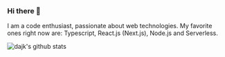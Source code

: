 ### Hi there 👋

I am a code enthusiast, passionate about web technologies. My favorite ones right now are: Typescript, React.js (Next.js), Node.js and Serverless.

![dajk's github stats](https://github-readme-stats.vercel.app/api?username=dajk)

<!--
**dajk/dajk** is a ✨ _special_ ✨ repository because its `README.md` (this file) appears on your GitHub profile.

Here are some ideas to get you started:

- 🔭 I’m currently working on ...
- 🌱 I’m currently learning ...
- 👯 I’m looking to collaborate on ...
- 🤔 I’m looking for help with ...
- 💬 Ask me about ...
- 📫 How to reach me: ...
- 😄 Pronouns: ...
- ⚡ Fun fact: ...
-->
